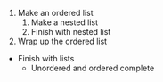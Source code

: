 1. Make an ordered list
    1. Make a nested list
    2. Finish with nested list
2. Wrap up the ordered list

- Finish with lists
    - Unordered and ordered complete 
